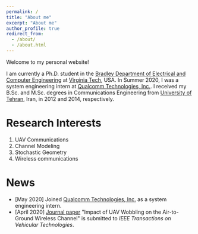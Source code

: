 ```yaml
---
permalink: /
title: "About me"
excerpt: "About me"
author_profile: true
redirect_from: 
  - /about/
  - /about.html
---
```


Welcome to my personal website!

I am currently a Ph.D. student in the [Bradley Department of Electrical and Computer Engineering](https://ece.vt.edu) at [Virginia Tech](https://vt.edu), USA. In Summer 2020, I was a system engineering intern at [Qualcomm Technologies, Inc.](https://www.qualcomm.com). I received my B.Sc. and M.Sc. degrees in Communications Engineering from [University of Tehran](https://ut.ac.ir/en), Iran, in 2012 and 2014, respectively.

Research Interests
======
1. UAV Communications
2. Channel Modeling
3. Stochastic Geometry
4. Wireless communications


News
======

* [May 2020] Joined [Qualcomm Technologies, Inc.](https://www.qualcomm.com) as a system engineering intern.
* [April 2020] [Journal paper](https://arxiv.org/abs/2004.02771) "Impact of UAV Wobbling on the Air-to-Ground Wireless Channel" is submitted to *IEEE Transactions on Vehicular Technologies*.
